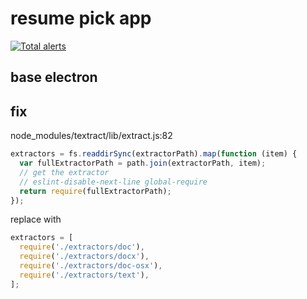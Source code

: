 # resume pick app

[![Total alerts](https://img.shields.io/lgtm/alerts/g/guissy/resume-pick-app.svg?logo=lgtm&logoWidth=18)](https://lgtm.com/projects/g/guissy/resume-pick-app/alerts/)

## base electron

## fix

node_modules/textract/lib/extract.js:82

```js
extractors = fs.readdirSync(extractorPath).map(function (item) {
  var fullExtractorPath = path.join(extractorPath, item);
  // get the extractor
  // eslint-disable-next-line global-require
  return require(fullExtractorPath);
});
```

replace with

```js
extractors = [
  require('./extractors/doc'),
  require('./extractors/docx'),
  require('./extractors/doc-osx'),
  require('./extractors/text'),
];
```
